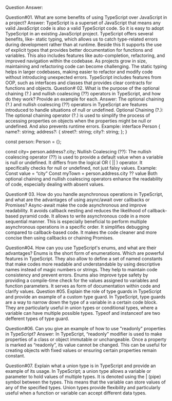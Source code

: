 Question Answer:

Question#01. What are some benefits of using TypeScript over JavaScript in a project?
Answer: TypeScript is a superset of JavaScript that means any valid JavaScript code is also a valid TypeScript code. So it is easy to adopt TypeScript in an existing JavaScript project.  TypeScript offers several benefits, like- static typing, which allows us to catch type-related errors during development rather than at runtime. Beside this It supports the use of explicit types that provides better documentation for functions and variables. This also includes features like auto-completion, refactoring, and improved navigation within the codebase. As projects grow in size, maintaining and refactoring code can become challenging. The static typing helps in larger codebases, making easier to refactor and modify code without introducing unexpected errors. TypeScript includes features from OOP, such as interfaces and classes that provides clear contracts for functions and objects. 
Question# 02. What is the purpose of the optional chaining (?.) and nullish coalescing (??) operators in TypeScript, and how do they work? Provide an example for each.
Answer: The optional chaining (?.) and nullish coalescing (??) operators in TypeScript  are features introduced to handle situations of null or undefined.
Optional Chaining (?.): The optional chaining operator (?.)  is used to simplify the process of accessing properties on objects when the properties might be null or undefined. And also prevents runtime errors.
Example:
interface Person {
  name?: string;
  address?: {
    street?: string;
    city?: string;
  };
}

const person: Person = {};

const city= person.address?.city; 
Nullish Coalescing (??):
The nullish coalescing operator (??) is used to provide a default value when a variable is null or undefined. It differs from the logical OR ( || ) operator. It specifically checks for null or undefined, not just falsy values.
Example:
Const value = “city”
Const myTown = person.address.city ?? value
Both optional chaining and nullish coalescing operators enhance the readability of code, especially dealing with absent values.

Question# 03. How do you handle asynchronous operations in TypeScript, and what are the advantages of using async/await over callbacks or Promises?
Async-await make the code asynchronous and improve readability. It avoids callback nesting and reduces the likelihood of callback-based pyramid code. It allows to write asynchronous code in a more sequential manner. This is especially beneficial to perform multiple asynchronous operations in a specific order. It simplifies debugging compared to callback-based code. It makes the code cleaner and more concise then using callbacks or chaining Promises.

Question#04.  How can you use TypeScript's enums, and what are their advantages?
Enums is the short form of enumerations. Which are powerful features in TypeScript. They also allow to define a set of named constants that make codes more readable and understandable by using descriptive names instead of magic numbers or strings. They help to maintain code consistency and prevent errors. Enums also improve type safety by providing a compile-time check for the values assigned to variables and function parameters. It serves as form of documentation within code and clarify values.
Question #05.  Explain the role of type guards in TypeScript and provide an example of a custom type guard.
In TypeScript, type guards are a way to narrow down the type of a variable in a certain code block. They are particularly useful in union types or conditional types, where a variable can have multiple possible types. Typeof and instanceof are two defferent types of type guard.

Question#06.  Can you give an example of how to use "readonly" properties in TypeScript?
Answer: In TypeScript, “readonly” modifier is used to make properties of a class or object immutable or unchangeable. Once a property is marked as “readonly”, its value cannot be changed. This can be useful for creating objects with fixed values or ensuring certain properties remain constant.

Question#07.  Explain what a union type is in TypeScript and provide an example of its usage.
In TypeScript;  a union type allows a variable or parameter to hold values of multiple types. It is denoted using the | (pipe) symbol between the types. This means that the variable can store values of any of the specified types. Union types provide flexibility and particularly useful when a function or variable can accept different data types.

